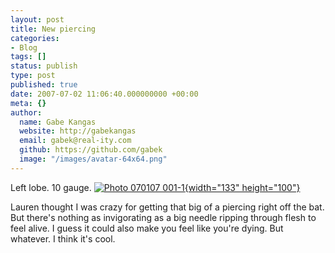 ```yaml
---
layout: post
title: New piercing
categories:
- Blog
tags: []
status: publish
type: post
published: true
date: 2007-07-02 11:06:40.000000000 +00:00
meta: {}
author:
  name: Gabe Kangas
  website: http://gabekangas
  email: gabek@real-ity.com
  github: https://github.com/gabek
  image: "/images/avatar-64x64.png"
---
```

Left lobe. 10 gauge. [![Photo 070107 001-1](http://www.real-ity.com/blog/wp-content/uploads/2007/07/Photo_070107_001-1-tm.jpg){width="133" height="100"}](http://www.real-ity.com/blog/wp-content/uploads/2007/07/Photo_070107_001-1.jpg)

Lauren thought I was crazy for getting that big of a piercing right off the bat. But there\'s nothing as invigorating as a big needle ripping through flesh to feel alive. I guess it could also make you feel like you\'re dying. But whatever. I think it\'s cool.
